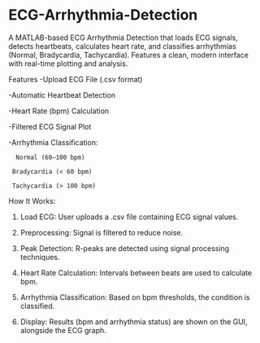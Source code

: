 # ECG-Arrhythmia-Detection
A MATLAB-based ECG Arrhythmia Detection that loads ECG signals, detects heartbeats, calculates heart rate, and classifies arrhythmias (Normal, Bradycardia, Tachycardia). Features a clean, modern interface with real-time plotting and analysis.

Features
-Upload ECG File (.csv format)

-Automatic Heartbeat Detection

-Heart Rate (bpm) Calculation

-Filtered ECG Signal Plot

-Arrhythmia Classification:

      Normal (60–100 bpm)

     Bradycardia (< 60 bpm)

     Tachycardia (> 100 bpm)

How It Works:
1. Load ECG: User uploads a .csv file containing ECG signal values.

2. Preprocessing: Signal is filtered to reduce noise.

3. Peak Detection: R-peaks are detected using signal processing techniques.

4. Heart Rate Calculation: Intervals between beats are used to calculate bpm.

5. Arrhythmia Classification: Based on bpm thresholds, the condition is classified.

6. Display: Results (bpm and arrhythmia status) are shown on the GUI, alongside the ECG graph.





